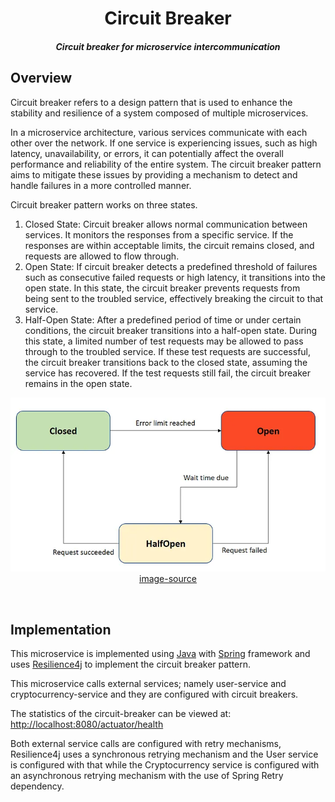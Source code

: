 <h1 align="center">Circuit Breaker</h1>
<h5 align="center">Circuit breaker for microservice intercommunication</h5>

## Overview

Circuit breaker refers to a design pattern that is used to enhance the stability and resilience of a system composed of
multiple microservices.

In a microservice architecture, various services communicate with each other over the network. If one service is
experiencing issues, such as high latency, unavailability, or errors, it can potentially affect the overall performance
and reliability of the entire system. The circuit breaker pattern aims to mitigate these issues by providing a mechanism
to detect and handle failures in a more controlled manner.

Circuit breaker pattern works on three states.

1. Closed State: Circuit breaker allows normal communication between services. It monitors the responses from a specific
   service. If the responses are within acceptable limits, the circuit remains closed, and requests are allowed to flow
   through.
2. Open State: If circuit breaker detects a predefined threshold of failures such as consecutive failed requests or high
   latency, it transitions into the open state. In this state, the circuit breaker prevents requests from being sent to
   the troubled service, effectively breaking the circuit to that service.
3. Half-Open State: After a predefined period of time or under certain conditions, the circuit breaker transitions into
   a half-open state. During this state, a limited number of test requests may be allowed to pass through to the
   troubled service. If these test requests are successful, the circuit breaker transitions back to the closed state,
   assuming the service has recovered. If the test requests still fail, the circuit breaker remains in the open state.

<p align="center">
   <img src="assets/circuit-breaker-states.png" width="600px">
   <br>
   <a href="https://medium.com/javarevisited/what-is-circuit-breaker-in-microservices-a94f95f5e5ae">image-source</a>
</p>
<br>

## Implementation

This microservice is implemented using [Java](https://www.java.com/en/) with [Spring](https://spring.io/) framework and
uses [Resilience4j](https://resilience4j.readme.io/docs) to implement the circuit breaker pattern.

This microservice calls external services; namely user-service and cryptocurrency-service and they are configured with
circuit breakers.

The statistics of the circuit-breaker can be viewed
at: [http://localhost:8080/actuator/health](http://localhost:8080/actuator/health)

Both external service calls are configured with retry mechanisms, Resilience4j uses a synchronous retrying mechanism and
the User service is configured with that while the Cryptocurrency service is configured with an asynchronous retrying
mechanism with the use of Spring Retry dependency.
